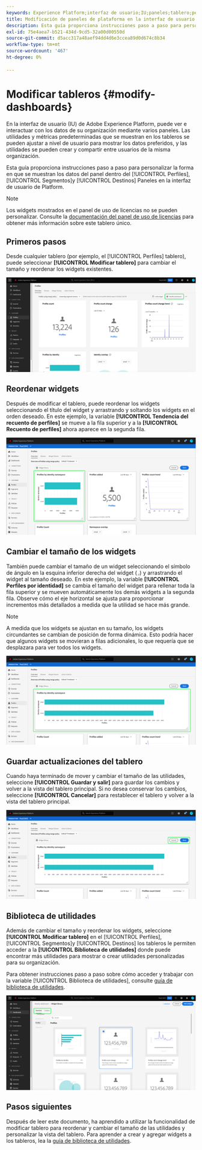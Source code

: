 ```yaml
---
keywords: Experience Platform;interfaz de usuario;IU;paneles;tablero;perfiles;segmentos;destinos;uso de licencias
title: Modificación de paneles de plataforma en la interfaz de usuario
description: Esta guía proporciona instrucciones paso a paso para personalizar la forma en que se muestran los datos de Adobe Experience Platform de su organización en los paneles.
exl-id: 75e4aea7-b521-434d-9cd5-32a00d00550d
source-git-commit: d5acc317a48aef94dd4d6e3ccea89d0d674c8b34
workflow-type: tm+mt
source-wordcount: '467'
ht-degree: 0%

---
```


# Modificar tableros {#modify-dashboards}

En la interfaz de usuario (IU) de Adobe Experience Platform, puede ver e interactuar con los datos de su organización mediante varios paneles. Las utilidades y métricas predeterminadas que se muestran en los tableros se pueden ajustar a nivel de usuario para mostrar los datos preferidos, y las utilidades se pueden crear y compartir entre usuarios de la misma organización.

Esta guía proporciona instrucciones paso a paso para personalizar la forma en que se muestran los datos del panel dentro del [!UICONTROL Perfiles], [!UICONTROL Segmentos]y [!UICONTROL Destinos] Paneles en la interfaz de usuario de Platform.

>[!NOTE]
>
>Los widgets mostrados en el panel de uso de licencias no se pueden personalizar. Consulte la [documentación del panel de uso de licencias](../guides/license-usage.md) para obtener más información sobre este tablero único.

## Primeros pasos

Desde cualquier tablero (por ejemplo, el [!UICONTROL Perfiles] tablero), puede seleccionar **[!UICONTROL Modificar tablero]** para cambiar el tamaño y reordenar los widgets existentes.

![](../images/customization/modify-dashboard.png)

## Reordenar widgets

Después de modificar el tablero, puede reordenar los widgets seleccionando el título del widget y arrastrando y soltando los widgets en el orden deseado. En este ejemplo, la variable **[!UICONTROL Tendencia del recuento de perfiles]** se mueve a la fila superior y a la **[!UICONTROL Recuento de perfiles]** ahora aparece en la segunda fila.

![](../images/customization/move-widget.png)

## Cambiar el tamaño de los widgets

También puede cambiar el tamaño de un widget seleccionando el símbolo de ángulo en la esquina inferior derecha del widget (`⌟`) y arrastrando el widget al tamaño deseado. En este ejemplo, la variable **[!UICONTROL Perfiles por identidad]** se cambia el tamaño del widget para rellenar toda la fila superior y se mueven automáticamente los demás widgets a la segunda fila. Observe cómo el eje horizontal se ajusta para proporcionar incrementos más detallados a medida que la utilidad se hace más grande.

>[!NOTE]
>
>A medida que los widgets se ajustan en su tamaño, los widgets circundantes se cambian de posición de forma dinámica. Esto podría hacer que algunos widgets se movieran a filas adicionales, lo que requería que se desplazara para ver todos los widgets.

![](../images/customization/resize-widget.png)

## Guardar actualizaciones del tablero

Cuando haya terminado de mover y cambiar el tamaño de las utilidades, seleccione **[!UICONTROL Guardar y salir]** para guardar los cambios y volver a la vista del tablero principal. Si no desea conservar los cambios, seleccione **[!UICONTROL Cancelar]** para restablecer el tablero y volver a la vista del tablero principal.

![](../images/customization/save-changes.png)

## Biblioteca de utilidades

Además de cambiar el tamaño y reordenar los widgets, seleccione **[!UICONTROL Modificar tablero]** en el [!UICONTROL Perfiles], [!UICONTROL Segmentos]y [!UICONTROL Destinos] los tableros le permiten acceder a la **[!UICONTROL Biblioteca de utilidades]** donde puede encontrar más utilidades para mostrar o crear utilidades personalizadas para su organización.

Para obtener instrucciones paso a paso sobre cómo acceder y trabajar con la variable [!UICONTROL Biblioteca de utilidades], consulte [guía de biblioteca de utilidades](widget-library.md).

![](../images/customization/widget-library.png)

## Pasos siguientes

Después de leer este documento, ha aprendido a utilizar la funcionalidad de modificar tablero para reordenar y cambiar el tamaño de las utilidades y personalizar la vista del tablero. Para aprender a crear y agregar widgets a los tableros, lea la [guía de biblioteca de utilidades](widget-library.md).
